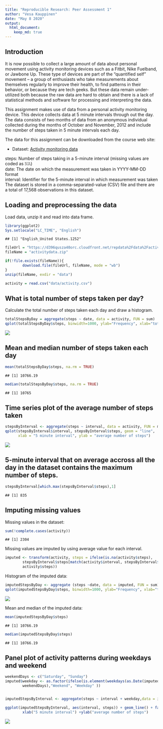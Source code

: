 ```yaml
---
title: "Reproducible Research: Peer Assessment 1"
author: "Vesa Kauppinen"
date: "May 8 2020"
output: 
  html_document:
    keep_md: true
---
```

## Introduction
It is now possible to collect a large amount of data about personal movement using activity monitoring devices such as a Fitbit, Nike Fuelband, or Jawbone Up. These type of devices are part of the “quantified self” movement – a group of enthusiasts who take measurements about themselves regularly to improve their health, to find patterns in their behavior, or because they are tech geeks. But these data remain under-utilized both because the raw data are hard to obtain and there is a lack of statistical methods and software for processing and interpreting the data.

This assignment makes use of data from a personal activity monitoring device. This device collects data at 5 minute intervals through out the day. The data consists of two months of data from an anonymous individual collected during the months of October and November, 2012 and include the number of steps taken in 5 minute intervals each day.

The data for this assignment can be downloaded from the course web site:

* Dataset: [Activity monitoring data](https://d396qusza40orc.cloudfront.net/repdata%2Fdata%2Factivity.zip) 

steps: Number of steps taking in a 5-minute interval (missing values are coded as 𝙽𝙰) </br>
date: The date on which the measurement was taken in YYYY-MM-DD format </br>
interval: Identifier for the 5-minute interval in which measurement was taken </br>
The dataset is stored in a comma-separated-value (CSV) file and there are a total of 17,568 observations in this dataset. 

## Loading and preprocessing the data

Load data, unzip it and read into data frame.


```r
library(ggplot2)
Sys.setlocale("LC_TIME", "English") 
```

```
## [1] "English_United States.1252"
```

```r
fileUrl = "https://d396qusza40orc.cloudfront.net/repdata%2Fdata%2Factivity.zip"
fileName = "activitydata.zip"

if(!file.exists(fileName)){
        download.file(fileUrl, fileName, mode = "wb")    
}
unzip(fileName, exdir = "data")

activity = read.csv("data/activity.csv")
```

## What is total number of steps taken per day?

Calculate the total number of steps taken each day and draw a histogram.


```r
totalStepsByDay = aggregate(steps ~ date, data = activity, FUN = sum)
qplot(totalStepsByDay$steps, binwidth=1000, ylab="Frequency", xlab="total steps each day")
```

![](PA1_template_files/figure-html/unnamed-chunk-2-1.png)<!-- -->

## Mean and median number of steps taken each day


```r
mean(totalStepsByDay$steps, na.rm = TRUE)
```

```
## [1] 10766.19
```

```r
median(totalStepsByDay$steps, na.rm = TRUE)
```

```
## [1] 10765
```

## Time series plot of the average number of steps taken


```r
stepsByInterval <- aggregate(steps ~ interval, data = activity, FUN = mean)
qplot(stepsByInterval$interval, stepsByInterval$steps, geom = "line", 
      xlab = "5 minute interval", ylab = "average number of steps")
```

![](PA1_template_files/figure-html/unnamed-chunk-4-1.png)<!-- -->
## 5-minute interval that on average accross all the day in the dataset contains the maximum number of steps.


```r
stepsByInterval[which.max(stepsByInterval$steps),1]
```

```
## [1] 835
```

## Imputing missing values

Missing values in the dataset:


```r
sum(!complete.cases(activity))
```

```
## [1] 2304
```

Missing values are imputed by using average value for each interval.


```r
imputed <- transform(activity, steps = ifelse(is.na(activity$steps),
        stepsByInterval$steps[match(activity$interval, stepsByInterval$interval)],
        activity$steps))
```

Histogram of the imputed data:


```r
imputedStepsByDay <- aggregate (steps ~date, data = imputed, FUN = sum)
qplot(imputedStepsByDay$steps, binwidth=1000, ylab="Frequency", xlab="total steps each day")
```

![](PA1_template_files/figure-html/unnamed-chunk-8-1.png)<!-- -->

Mean and median of the imputed data:


```r
mean(imputedStepsByDay$steps)
```

```
## [1] 10766.19
```

```r
median(imputedStepsByDay$steps)
```

```
## [1] 10766.19
```

## Panel plot of activity patterns during weekdays and weekend


```r
weekendDays <- c("Saturday", "Sunday")
imputed$weekday <- as.factor(ifelse(is.element(weekdays(as.Date(imputed$date)),
        weekendDays),"Weekend", "Weekday" ))


imputedStepsByInterval <- aggregate(steps ~ interval + weekday,data = imputed,FUN = mean)

ggplot(imputedStepsByInterval, aes(interval, steps)) + geom_line() + facet_wrap(~weekday)+
        xlab("5 minute interval") +ylab("average number of steps")
```

![](PA1_template_files/figure-html/unnamed-chunk-10-1.png)<!-- -->

